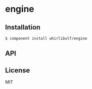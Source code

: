 
# engine

  

## Installation

    $ component install whirlibulf/engine

## API

   

## License

  MIT
